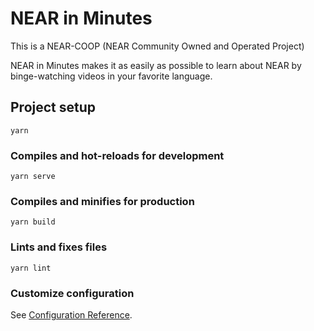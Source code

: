 # NEAR in Minutes

This is a NEAR-COOP (NEAR Community Owned and Operated Project)

NEAR in Minutes makes it as easily as possible to learn about NEAR by binge-watching videos in your favorite language.

## Project setup
```
yarn
```

### Compiles and hot-reloads for development
```
yarn serve
```

### Compiles and minifies for production
```
yarn build
```

### Lints and fixes files
```
yarn lint
```

### Customize configuration
See [Configuration Reference](https://cli.vuejs.org/config/).
